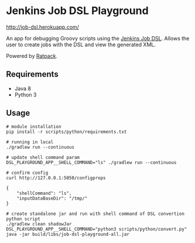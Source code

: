 # Jenkins Job DSL Playground

http://job-dsl.herokuapp.com/

An app for debugging Groovy scripts using the [Jenkins Job DSL](https://github.com/jenkinsci/job-dsl-plugin). Allows the user to create jobs with the DSL and view the generated XML.

Powered by [Ratpack](https://github.com/ratpack/ratpack).

## Requirements 

- Java 8
- Python 3

## Usage

```
# module installation 
pip install -r scripts/python/requirements.txt 

# running in local 
./gradlew run --continuous

# update shell command param
DSL_PLAYGROUND_APP__SHELL_COMMAND="ls" ./gradlew run --continuous

# confirm config
curl http://127.0.0.1:5050/configprops

{
    "shellCommand": "ls",
    "inputDataBaseDir": "/tmp/"
}

# create standalone jar and run with shell command of DSL convertion python script
./gradlew clean shadowJar
DSL_PLAYGROUND_APP__SHELL_COMMAND="python3 scripts/python/convert.py" java -jar build/libs/job-dsl-playground-all.jar

```
